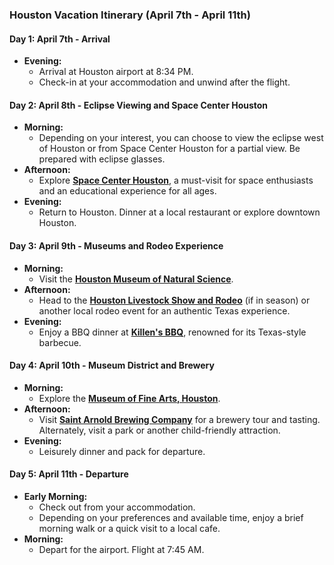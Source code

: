 ### **Houston Vacation Itinerary (April 7th - April 11th)**

#### **Day 1: April 7th - Arrival**

- **Evening:**
  - Arrival at Houston airport at 8:34 PM.
  - Check-in at your accommodation and unwind after the flight.

#### **Day 2: April 8th - Eclipse Viewing and Space Center Houston**

- **Morning:**
  - Depending on your interest, you can choose to view the eclipse west of Houston or from Space Center Houston for a partial view. Be prepared with eclipse glasses.
- **Afternoon:**
  - Explore **[Space Center Houston](https://spacecenter.org/)**, a must-visit for space enthusiasts and an educational experience for all ages.
- **Evening:**
  - Return to Houston. Dinner at a local restaurant or explore downtown Houston.

#### **Day 3: April 9th - Museums and Rodeo Experience**

- **Morning:**
  - Visit the **[Houston Museum of Natural Science](https://www.hmns.org/)**.
- **Afternoon:**
  - Head to the **[Houston Livestock Show and Rodeo](https://www.rodeohouston.com/)** (if in season) or another local rodeo event for an authentic Texas experience.
- **Evening:**
  - Enjoy a BBQ dinner at **[Killen's BBQ](https://www.killensbarbecue.com/)**, renowned for its Texas-style barbecue.

#### **Day 4: April 10th - Museum District and Brewery**

- **Morning:**
  - Explore the **[Museum of Fine Arts, Houston](https://www.mfah.org/)**.
- **Afternoon:**
  - Visit **[Saint Arnold Brewing Company](https://www.saintarnold.com/)** for a brewery tour and tasting. Alternately, visit a park or another child-friendly attraction.
- **Evening:**
  - Leisurely dinner and pack for departure.

#### **Day 5: April 11th - Departure**

- **Early Morning:**
  - Check out from your accommodation.
  - Depending on your preferences and available time, enjoy a brief morning walk or a quick visit to a local cafe.
- **Morning:**
  - Depart for the airport. Flight at 7:45 AM.
